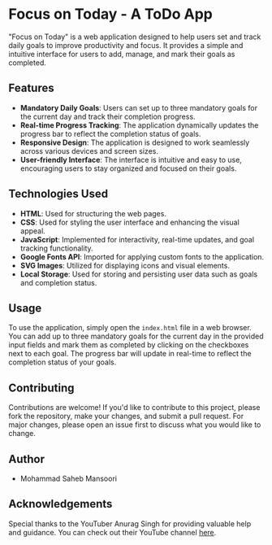 # Focus on Today - A ToDo App

"Focus on Today" is a web application designed to help users set and track daily goals to improve productivity and focus. It provides a simple and intuitive interface for users to add, manage, and mark their goals as completed.

## Features

- **Mandatory Daily Goals**: Users can set up to three mandatory goals for the current day and track their completion progress.
- **Real-time Progress Tracking**: The application dynamically updates the progress bar to reflect the completion status of goals.
- **Responsive Design**: The application is designed to work seamlessly across various devices and screen sizes.
- **User-friendly Interface**: The interface is intuitive and easy to use, encouraging users to stay organized and focused on their goals.

## Technologies Used

- **HTML**: Used for structuring the web pages.
- **CSS**: Used for styling the user interface and enhancing the visual appeal.
- **JavaScript**: Implemented for interactivity, real-time updates, and goal tracking functionality.
- **Google Fonts API**: Imported for applying custom fonts to the application.
- **SVG Images**: Utilized for displaying icons and visual elements.
- **Local Storage**: Used for storing and persisting user data such as goals and completion status.

## Usage

To use the application, simply open the `index.html` file in a web browser. You can add up to three mandatory goals for the current day in the provided input fields and mark them as completed by clicking on the checkboxes next to each goal. The progress bar will update in real-time to reflect the completion status of your goals.

## Contributing

Contributions are welcome! If you'd like to contribute to this project, please fork the repository, make your changes, and submit a pull request. For major changes, please open an issue first to discuss what you would like to change.

## Author

- Mohammad Saheb Mansoori

## Acknowledgements

Special thanks to the YouTuber Anurag Singh for providing valuable help and guidance. You can check out their YouTube channel [here](https://www.youtube.com/@procodrr).
